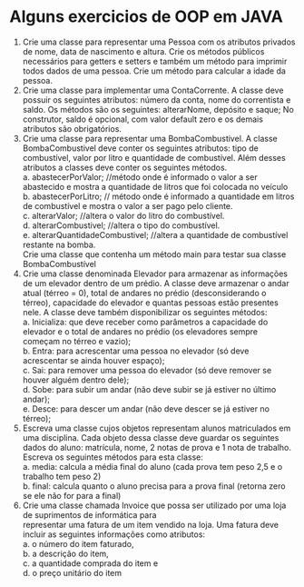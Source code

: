 # Alguns exercicios de OOP em JAVA
1. Crie uma classe para representar uma Pessoa com os atributos privados de nome, data de nascimento e 
altura. Crie os métodos públicos necessários para getters e setters e também um método para imprimir 
todos dados de uma pessoa. Crie um método para calcular a idade da pessoa. <br>
2. Crie uma classe para implementar uma ContaCorrente. A classe deve possuir os seguintes atributos: 
número da conta, nome do correntista e saldo. Os métodos são os seguintes: alterarNome, depósito e 
saque; No construtor, saldo é opcional, com valor default zero e os demais atributos são obrigatórios. <br>
3. Crie uma classe para representar uma BombaCombustivel. A classe BombaCombustivel deve conter os 
seguintes atributos: tipo de combustível, valor por litro e quantidade de combustível. Além desses 
atributos a classes deve conter os seguintes métodos. <br>
a. abastecerPorValor; //método onde é informado o valor a ser abastecido e mostra a quantidade de 
litros que foi colocada no veículo <br>
b. abastecerPorLitro; // método onde é informado a quantidade em litros de combustível e mostra o 
valor a ser pago pelo cliente. <br>
c. alterarValor; //altera o valor do litro do combustível. <br>
d. alterarCombustivel; //altera o tipo do combustível. <br>
e. alterarQuantidadeCombustivel; //altera a quantidade de combustível restante na bomba. <br>
Crie uma classe que contenha um método main para testar sua classe BombaCombustível <br>
4. Crie uma classe denominada Elevador para armazenar as informações de um elevador dentro de um 
prédio. A classe deve armazenar o andar atual (térreo = 0), total de andares no prédio (desconsiderando o 
térreo), capacidade do elevador e quantas pessoas estão presentes nele. A classe deve também 
disponibilizar os seguintes métodos: <br>
a. Inicializa: que deve receber como parâmetros a capacidade do elevador e o total de andares no 
prédio (os elevadores sempre começam no térreo e vazio); <br>
b. Entra: para acrescentar uma pessoa no elevador (só deve acrescentar se ainda houver espaço); <br>
c. Sai: para remover uma pessoa do elevador (só deve remover se houver alguém dentro dele); <br>
d. Sobe: para subir um andar (não deve subir se já estiver no último andar); <br>
e. Desce: para descer um andar (não deve descer se já estiver no térreo); <br>
5. Escreva uma classe cujos objetos representam alunos matriculados em uma disciplina. Cada objeto dessa 
classe deve guardar os seguintes dados do aluno: matrícula, nome, 2 notas de prova e 1 nota de trabalho. 
Escreva os seguintes métodos para esta classe: <br>
a. media: calcula a média final do aluno (cada prova tem peso 2,5 e o trabalho tem peso 2) <br>
b. final: calcula quanto o aluno precisa para a prova final (retorna zero se ele não for para a final) <br>
6. Crie uma classe chamada Invoice que possa ser utilizado por uma loja de suprimentos de informática para  
representar uma fatura de um item vendido na loja. Uma fatura deve incluir as seguintes informações 
como atributos: <br>
a. o número do item faturado, <br>
b. a descrição do item, <br>
c. a quantidade comprada do item e <br>
d. o preço unitário do item <br>
